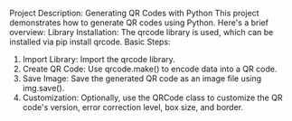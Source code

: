 Project Description: Generating QR Codes with Python
This project demonstrates how to generate QR codes using Python. Here's a brief overview:
Library Installation: The qrcode library is used, which can be installed via pip install qrcode.
Basic Steps:
1. Import Library: Import the qrcode library.
2. Create QR Code: Use qrcode.make() to encode data into a QR code.
3. Save Image: Save the generated QR code as an image file using img.save().
4. Customization: Optionally, use the QRCode class to customize the QR code's version, error correction level, box size, and border.
